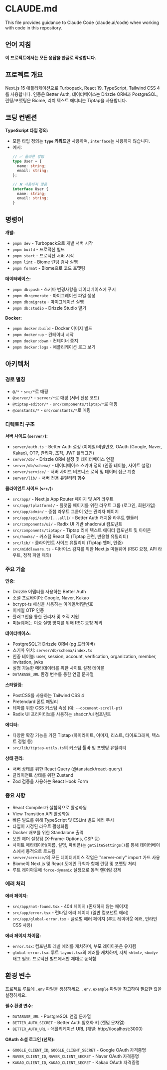 # CLAUDE.md

This file provides guidance to Claude Code (claude.ai/code) when working with code in this repository.

## 언어 지침

**이 프로젝트에서는 모든 응답을 한글로 작성합니다.**

## 프로젝트 개요

Next.js 15 애플리케이션으로 Turbopack, React 19, TypeScript, Tailwind CSS 4를 사용합니다. 인증은 Better Auth, 데이터베이스는 Drizzle ORM과 PostgreSQL, 린팅/포맷팅은 Biome, 리치 텍스트 에디터는 Tiptap을 사용합니다.

## 코딩 컨벤션

**TypeScript 타입 정의:**
- 모든 타입 정의는 **`type` 키워드**만 사용하며, `interface`는 사용하지 않습니다.
- 예시:
  ```typescript
  // ✅ 올바른 방법
  type User = {
    name: string;
    email: string;
  };

  // ❌ 사용하지 않음
  interface User {
    name: string;
    email: string;
  }
  ```

## 명령어

**개발:**
- `pnpm dev` - Turbopack으로 개발 서버 시작
- `pnpm build` - 프로덕션 빌드
- `pnpm start` - 프로덕션 서버 시작
- `pnpm lint` - Biome 린팅 검사 실행
- `pnpm format` - Biome으로 코드 포맷팅

**데이터베이스:**
- `pnpm db:push` - 스키마 변경사항을 데이터베이스에 푸시
- `pnpm db:generate` - 마이그레이션 파일 생성
- `pnpm db:migrate` - 마이그레이션 실행
- `pnpm db:studio` - Drizzle Studio 열기

**Docker:**
- `pnpm docker:build` - Docker 이미지 빌드
- `pnpm docker:up` - 컨테이너 시작
- `pnpm docker:down` - 컨테이너 중지
- `pnpm docker:logs` - 애플리케이션 로그 보기

## 아키텍처

### 경로 별칭

- `@/*` - `src/*`로 매핑
- `@server/*` - `server/*`로 매핑 (서버 전용 코드)
- `@tiptap-editor/*` - `src/components/tiptap/*`로 매핑
- `@constants/*` - `src/constants/*`로 매핑

### 디렉토리 구조

**서버 사이드 (`server/`):**
- `server/auth.ts` - Better Auth 설정 (이메일/비밀번호, OAuth (Google, Naver, Kakao), OTP, 관리자, 조직, JWT 플러그인)
- `server/db/` - Drizzle ORM 설정 및 데이터베이스 연결
- `server/db/schema/` - 데이터베이스 스키마 정의 (인증 테이블, 사이트 설정)
- `server/service/` - 서버 사이드 비즈니스 로직 및 데이터 접근 계층
- `server/lib/` - 서버 전용 유틸리티 함수

**클라이언트 사이드 (`src/`):**
- `src/app/` - Next.js App Router 페이지 및 API 라우트
- `src/app/(platform)/` - 플랫폼 페이지를 위한 라우트 그룹 (로그인, 회원가입)
- `src/app/admin/` - 중첩 라우트 그룹이 있는 관리자 페이지
- `src/app/api/auth/[...all]/` - Better Auth 캐치올 라우트 핸들러
- `src/components/ui/` - Radix UI 기반 shadcn/ui 컴포넌트
- `src/components/tiptap/` - Tiptap 리치 텍스트 에디터 컴포넌트 및 아이콘
- `src/hooks/` - 커스텀 React 훅 (Tiptap 관련, 반응형 유틸리티)
- `src/lib/` - 클라이언트 사이드 유틸리티 (Tiptap 헬퍼, 인증)
- `src/middleware.ts` - 디바이스 감지를 위한 Next.js 미들웨어 (RSC 요청, API 라우트, 정적 파일 제외)

### 주요 기술

**인증:**
- Drizzle 어댑터를 사용하는 Better Auth
- 소셜 프로바이더: Google, Naver, Kakao
- bcrypt-ts 해싱을 사용하는 이메일/비밀번호
- 이메일 OTP 인증
- 플러그인을 통한 관리자 및 조직 지원
- 미들웨어는 이중 실행 방지를 위해 RSC 요청 제외

**데이터베이스:**
- PostgreSQL과 Drizzle ORM (pg 드라이버)
- 스키마 위치: `server/db/schema/index.ts`
- 인증 테이블: user, session, account, verification, organization, member, invitation, jwks
- 설정 가능한 메타데이터를 위한 사이트 설정 테이블
- `DATABASE_URL` 환경 변수를 통한 연결 문자열

**스타일링:**
- PostCSS를 사용하는 Tailwind CSS 4
- Pretendard 폰트 패밀리
- 테마를 위한 CSS 커스텀 속성 (예: `--document-scroll-pt`)
- Radix UI 프리미티브를 사용하는 shadcn/ui 컴포넌트

**에디터:**
- 다양한 확장 기능을 가진 Tiptap (하이라이트, 이미지, 리스트, 타이포그래피, 텍스트 정렬 등)
- `src/lib/tiptap-utils.ts`의 커스텀 툴바 및 포맷팅 유틸리티

**상태 관리:**
- 서버 상태를 위한 React Query (@tanstack/react-query)
- 클라이언트 상태를 위한 Zustand
- Zod 검증을 사용하는 React Hook Form

### 중요 사항

- React Compiler가 실험적으로 활성화됨
- View Transition API 활성화됨
- 빠른 빌드를 위해 TypeScript 및 ESLint 빌드 에러 무시
- 타입이 지정된 라우트 활성화됨
- Docker 배포를 위한 Standalone 출력
- 보안 헤더 설정됨 (X-Frame-Options, CSP 등)
- 사이트 메타데이터(이름, 설명, 파비콘)는 `getSiteSettings()`를 통해 데이터베이스에서 동적으로 로드됨
- `server/service/`의 모든 데이터베이스 작업은 "server-only" import 가드 사용
- Biome이 Next.js 및 React 도메인 규칙과 함께 린팅 및 포맷팅 처리
- 루트 레이아웃에 `force-dynamic` 설정으로 동적 렌더링 강제

### 에러 처리

**에러 페이지:**
- `src/app/not-found.tsx` - 404 페이지 (존재하지 않는 페이지)
- `src/app/error.tsx` - 런타임 에러 페이지 (일반 컴포넌트 에러)
- `src/app/global-error.tsx` - 글로벌 에러 페이지 (루트 레이아웃 에러, 인라인 CSS 사용)

**에러 페이지 차이점:**
- `error.tsx`: 컴포넌트 레벨 에러를 캐치하며, 부모 레이아웃은 유지됨
- `global-error.tsx`: 루트 `layout.tsx`의 에러를 캐치하며, 자체 `<html>`, `<body>` 태그 필요. 프로덕션 빌드에서만 제대로 동작함

## 환경 변수

프로젝트 루트에 `.env` 파일을 생성하세요. `.env.example` 파일을 참고하여 필요한 값을 설정하세요.

**필수 환경 변수:**
- `DATABASE_URL` - PostgreSQL 연결 문자열
- `BETTER_AUTH_SECRET` - Better Auth 암호화 키 (랜덤 문자열)
- `BETTER_AUTH_URL` - 애플리케이션 URL (개발: http://localhost:3000)

**OAuth 소셜 로그인 (선택):**
- `GOOGLE_CLIENT_ID`, `GOOGLE_CLIENT_SECRET` - Google OAuth 자격증명
- `NAVER_CLIENT_ID`, `NAVER_CLIENT_SECRET` - Naver OAuth 자격증명
- `KAKAO_CLIENT_ID`, `KAKAO_CLIENT_SECRET` - Kakao OAuth 자격증명

